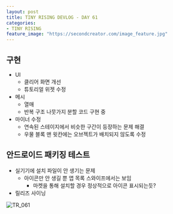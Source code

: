 ```yaml
---
layout: post
title: TINY RISING DEVLOG - DAY 61
categories:
- TINY RISING
feature_image: "https://secondcreator.com/image_feature.jpg"
---
```


## 구현
- UI
  - 클리어 화면 개선
  - 튜토리얼 위젯 수정
- 메시
  - 열매
  - 반복 구조 나뭇가지 분할 코드 구현 중
- 마이너 수정
  - 연속된 스테이지에서 비슷한 구간이 등장하는 문제 해결
  - 우물 블록 맨 윗칸에는 오브젝트가 배치되지 않도록 수정

## 안드로이드 패키징 테스트
- 실기기에 설치 파일이 안 생기는 문제
  - 아이콘만 안 생길 뿐 앱 목록 스와이프에서는 보임
    - 마켓을 통해 설치할 경우 정상적으로 아이콘 표시되는듯?
- 릴리즈 사이닝

![TR_061](https://secondcreator.com/blog/imgs/TR_061.png)
